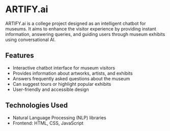 # ARTIFY.ai

ARTIFY.ai is a college project designed as an intelligent chatbot for museums. It aims to enhance the visitor experience by providing instant information, answering queries, and guiding users through museum exhibits using conversational AI.

## Features

- Interactive chatbot interface for museum visitors
- Provides information about artworks, artists, and exhibits
- Answers frequently asked questions about the museum
- Can suggest tours or highlight popular exhibits
- User-friendly and accessible design

## Technologies Used

- Natural Language Processing (NLP) libraries
- Frontend: HTML, CSS, JavaScript

